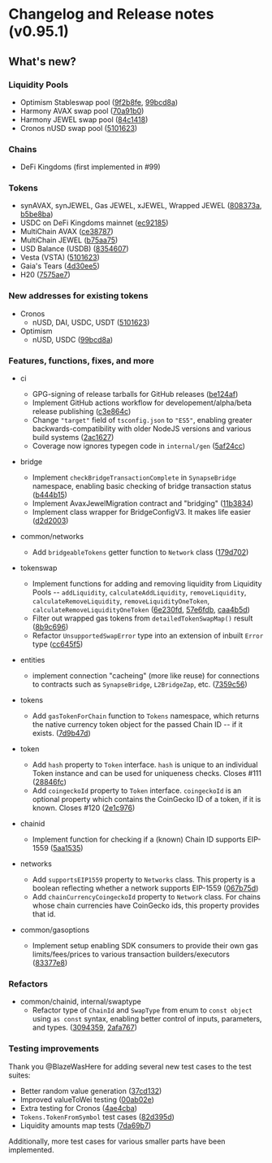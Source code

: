 # Changelog and Release notes (v0.95.1)

## What's new?

### Liquidity Pools

- Optimism Stableswap pool ([9f2b8fe](https://github.com/synapsecns/sdk/commits/9f2b8fe0486838080e51cb5c83b99c144bd7ad5f), [99bcd8a](https://github.com/synapsecns/sdk/commits/99bcd8a14f4781d5aa01fe86904040a44e24b193))
- Harmony AVAX swap pool ([70a91b0](https://github.com/synapsecns/sdk/commits/70a91b0aa3ab672caa368a791bf2cf7bab5b3dd6))
- Harmony JEWEL swap pool ([84c1418](https://github.com/synapsecns/sdk/commits/84c1418f652b80562b993663b0d9a3464569f736))
- Cronos nUSD swap pool ([5101623](https://github.com/synapsecns/sdk/commits/5101623f52770651fa729a328ea7a84ccca64221))

### Chains

- DeFi Kingdoms (first implemented in #99)

### Tokens

- synAVAX, synJEWEL, Gas JEWEL, xJEWEL, Wrapped JEWEL ([808373a](https://github.com/synapsecns/sdk/commits/808373aaee2fbb916abfd29c698b3d9d5fdfa9de), [b5be8ba](https://github.com/synapsecns/sdk/commits/b5be8bae7b1bea6cbc9eb257b9003b16410ca461))
- USDC on DeFi Kingdoms mainnet ([ec92185](https://github.com/synapsecns/sdk/commits/ec92185afe6201bd45060c2f872494661228cb83))
- MultiChain AVAX ([ce38787](https://github.com/synapsecns/sdk/commits/ce3878760cec74c7d64655fc775945c89f8fde12))
- MultiChain JEWEL ([b75aa75](https://github.com/synapsecns/sdk/commits/b75aa75a84842a2626103ce00355b8fd046f98c3))
- USD Balance (USDB) ([8354607](https://github.com/synapsecns/sdk/commits/835460717f9934fceea8bfc6277d61d2d31946b1))
- Vesta (VSTA) ([5101623](https://github.com/synapsecns/sdk/commits/5101623f52770651fa729a328ea7a84ccca64221))
- Gaia's Tears ([4d30ee5](https://github.com/synapsecns/sdk/commits/4d30ee5b7f8c967d6b368176d4d859c55ef19a8c))
- H20 ([7575ae7](https://github.com/synapsecns/sdk/commits/7575ae7faf0375d706cd7adfa76e490a2b0c6455))

### New addresses for existing tokens

- Cronos
  - nUSD, DAI, USDC, USDT ([5101623](https://github.com/synapsecns/sdk/commits/5101623f52770651fa729a328ea7a84ccca64221))
- Optimism
  -  nUSD, USDC ([99bcd8a](https://github.com/synapsecns/sdk/commits/99bcd8a14f4781d5aa01fe86904040a44e24b193))

### Features, functions, fixes, and more

- ci
  - GPG-signing of release tarballs for GitHub releases ([be124af](https://github.com/synapsecns/sdk/commits/be124af66cbb4b59f47402171a92f08765310896))
  - Implement GitHub actions workflow for developement/alpha/beta release publishing ([c3e864c](https://github.com/synapsecns/sdk/commits/c3e864cfce2a04f1975f123b5be2475c8cabecc1))
  - Change `"target"` field of `tsconfig.json` to `"ES5"`, enabling greater backwards-compatibility with older NodeJS versions and various build systems ([2ac1627](https://github.com/synapsecns/sdk/commits/2ac162786504680bdd0d284397b01945bd0553be))
  - Coverage now ignores typegen code in `internal/gen` ([5af24cc](https://github.com/synapsecns/sdk/commits/5af24cca8b4d8c2ee745e0c30b92d038055d2126))
- bridge
  - Implement `checkBridgeTransactionComplete` in `SynapseBridge` namespace, enabling basic checking of bridge transaction status ([b444b15](https://github.com/synapsecns/sdk/commits/b444b1589f49f09ea4f7379f2f59d48839538b55))
  - Implement AvaxJewelMigration contract and "bridging" ([11b3834](https://github.com/synapsecns/sdk/commits/11b38347237a2098ec7360ec034b61ce58b1f644))
  - Implement class wrapper for BridgeConfigV3. It makes life easier ([d2d2003](https://github.com/synapsecns/sdk/commits/d2d200389c53d8928dbd852afd1705423231870e))
- common/networks
  - Add `bridgeableTokens` getter function to `Network` class ([179d702](https://github.com/synapsecns/sdk/commits/179d702df7633cebdfe31205ca8e8207b9673fc4))
- tokenswap
  - Implement functions for adding and removing liquidity from Liquidity Pools -- `addLiquidity`, `calculateAddLiquidity`, `removeLiquidity`, `calculateRemoveLiquidity`, `removeLiquidityOneToken`, `calculateRemoveLiquidityOneToken` ([6e230fd](https://github.com/synapsecns/sdk/commits/6e230fdce84ed039b5a1ee228c28f5125fd0473c), [57e6fdb](https://github.com/synapsecns/sdk/commits/57e6fdb68783f9c2cb186b5050268f6e7101637d), [caa4b5d](https://github.com/synapsecns/sdk/commits/caa4b5d6f05638cf711757155e0f68fadbb665a6))
  - Filter out wrapped gas tokens from `detailedTokenSwapMap()` result ([8b9c696](https://github.com/synapsecns/sdk/commits/8b9c696f6f7900d223485a0d33c856b7a9b6546f))
  - Refactor `UnsupportedSwapError` type into an extension of inbuilt `Error` type ([cc645f5](https://github.com/synapsecns/sdk/commits/cc645f56de62fa5cb56c8bfd8b38955d91887588))
- entities
  - implement connection "cacheing" (more like reuse) for connections to contracts such as `SynapseBridge`, `L2BridgeZap`, etc. ([7359c56](https://github.com/synapsecns/sdk/commits/7359c56e63822942ee1d4dfafc22d8373ddf9f10))
- tokens
  - Add `gasTokenForChain` function to `Tokens` namespace, which returns the native currency token object for the passed Chain ID -- if it exists. ([7d9b47d](https://github.com/synapsecns/sdk/commits/7d9b47d6f5f1c02ed4b2dd59529c77115228ff44))
- token
  - Add `hash` property to `Token` interface. `hash` is unique to an individual Token instance and can be used for uniqueness checks. Closes #111 ([28846fc](https://github.com/synapsecns/sdk/commits/28846fc6db39bb0cba1a0009d7f9cbac880261f5))
  - Add `coingeckoId` property to `Token` interface. `coingeckoId` is an optional property which contains the CoinGecko ID of a token, if it is known. Closes #120 ([2e1c976](https://github.com/synapsecns/sdk/commits/2e1c976965dace74f1dd9c74090acdc2581c0bee))

- chainid
  - Implement function for checking if a (known) Chain ID supports EIP-1559 ([5aa1535](https://github.com/synapsecns/sdk/commits/5aa1535e0221e28662306a7e6440a49a82ec152d))

- networks
  - Add `supportsEIP1559` property to `Networks` class. This property is a boolean reflecting whether a network supports EIP-1559 ([067b75d](https://github.com/synapsecns/sdk/commits/067b75de765265f435507512a58a0b57792df8e4))
  - Add `chainCurrencyCoingeckoId` property to `Network` class. For chains whose chain currencies have CoinGecko ids, this property provides that id.

- common/gasoptions
  - Implement setup enabling SDK consumers to provide their own gas limits/fees/prices to various transaction builders/executors ([83377e8](https://github.com/synapsecns/sdk/commits/83377e8d74d78a07ce473edc54296d90006c1915))

### Refactors

- common/chainid, internal/swaptype
  - Refactor type of `ChainId` and `SwapType` from enum to `const object` using `as const` syntax, enabling better control of inputs, parameters, and types. ([3094359](https://github.com/synapsecns/sdk/commits/30943592bf29f1d9d790cd80b3a7c5a14ce8f8d4), [2afa767](https://github.com/synapsecns/sdk/commits/2afa767fce5c76e072973b43d21906f9cdf382a2)) 

### Testing improvements

Thank you @BlazeWasHere for adding several new test cases to the test suites:
  - Better random value generation ([37cd132](https://github.com/synapsecns/sdk/commits/37cd1322fe4f5b6e7fb3ee78690086885e1c4dd9))
  - Improved valueToWei testing ([00ab02e](https://github.com/synapsecns/sdk/commits/00ab02e516f90363a214f721ba8c125f5eb5e00b))
  - Extra testing for Cronos ([4ae4cba](https://github.com/synapsecns/sdk/commits/4ae4cba6ee02176f338cf8b3657e8129019b7fa4))
  - `Tokens.TokenFromSymbol` test cases ([82d395d](https://github.com/synapsecns/sdk/commits/82d395df7f19286bbcc5c05e054a1338997ef1b8))
  - Liquidity amounts map tests ([7da69b7](https://github.com/synapsecns/sdk/commits/7da69b71fd6a1ca88a2f816e3d281d16b1fbdc02))

Additionally, more test cases for various smaller parts have been implemented.
